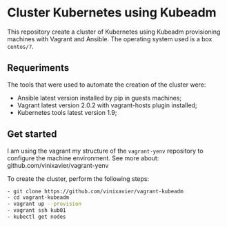 # Cluster Kubernetes using Kubeadm

This repository create a cluster of Kubernetes using Kubeadm provisioning machines with Vagrant and Ansible. The operating system used is a box `centos/7`.

## Requeriments

The tools that were used to automate the creation of the cluster were:

- Ansible latest version installed by pip in guests machines;
- Vagrant latest version 2.0.2 with vagrant-hosts plugin installed;
- Kubernetes tools latest version 1.9;

## Get started

I am using the vagrant my structure of the `vagrant-yenv` repository to configure the machine environment. See more about: github.com/vinixavier/vagrant-yenv

To create the cluster, perform the following steps:

```bash
- git clone https://github.com/vinixavier/vagrant-kubeadm
- cd vagrant-kubeadm
- vagrant up --provision
- vagrant ssh kub01
- kubectl get nodes
```
